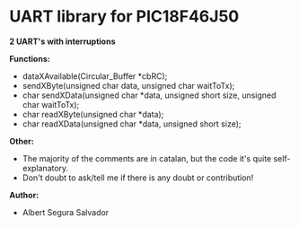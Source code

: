 UART library for PIC18F46J50
============================

**2 UART's with interruptions**

**Functions:**
* dataXAvailable(Circular_Buffer *cbRC);
* sendXByte(unsigned char data, unsigned char waitToTx);
* char sendXData(unsigned char *data, unsigned short size, unsigned char waitToTx);
* char readXByte(unsigned char *data);
* char readXData(unsigned char *data, unsigned short size);

**Other:**
* The majority of the comments are in catalan, but the code it's quite self-explanatory.
* Don't doubt to ask/tell me if there is any doubt or contribution!


**Author:**
* Albert Segura Salvador
